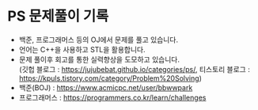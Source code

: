 # PS 문제풀이 기록
- 백준, 프로그래머스 등의 OJ에서 문제를 풀고 있습니다.
- 언어는 C++을 사용하고 STL을 활용합니다.
- 문제 풀이후 회고를 통한 실력향상을 도모하고 있습니다.  
  (깃헙 블로그 : https://jujubebat.github.io/categories/ps/, 티스토리 블로그 : https://kpuls.tistory.com/category/Problem%20Solving)
- 백준(BOJ) : https://www.acmicpc.net/user/bbwwpark
- 프로그래머스 : https://programmers.co.kr/learn/challenges
